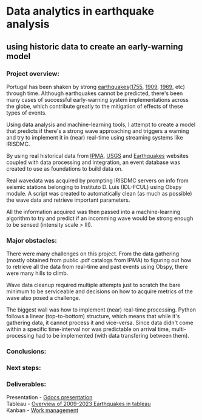 # Data analytics in earthquake analysis
##     using historic data to create an early-warning model

### Project overview:
Portugal has been shaken by strong [earthquakes](https://en.wikipedia.org/wiki/List_of_earthquakes_in_Portugal)([1755](https://en.wikipedia.org/wiki/1755_Lisbon_earthquake), [1909](https://en.wikipedia.org/wiki/1909_Benavente_earthquake), [1969](https://en.wikipedia.org/wiki/1969_Portugal_earthquake), etc) through time. Although earthquakes cannot be predicted, there's been many cases of successful early-warning system implementations across the globe, which contribute greatly to the mitigation of effects of these types of events.

Using data analysis and machine-learning tools, I attempt to create a model that predicts if there's a strong wave approaching and triggers a warning and try to implement it in (near) real-time using streaming systems like IRISDMC.

By using real historical data from [IPMA](https://www.ipma.pt/pt/geofisica/sismicidade/), [USGS]() and [Earthquakes]() websites coupled with data processing and integration, an event database was created to use as foundations to build data on.

Real wavedata was acquired by prompting IRISDMC servers on info from seismic stations belonging to Instituto D. Luis (IDL-FCUL) using Obspy module. A script was created to automatically clean (as much as possible) the wave data and retrieve important parameters.

All the information acquired was then passed into a machine-learning algorithm to try and predict if an incomming wave would be strong enough to be sensed (intensity scale > III).

### Major obstacles:

There were many challenges on this project. From the data gathering (mostly obtained from public .pdf catalogs from IPMA) to figuring out how to retrieve all the data from real-time and past events using Obspy, there were many hills to climb.

Wave data cleanup required multiple attempts just to scratch the bare minimum to be serviceable and decisions on how to acquire metrics of the wave also posed a challenge.

The biggest wall was how to implement (near) real-time processing. Python follows a linear (top-to-bottom) structure, which means that while it's gathering data, it cannot process it and vice-versa. Since data didn't come within a specific time-interval nor was predictable on arrival time, multi-processing had to be implemented (with data transfering between them).

### Conclusions:



### Next steps:


### Deliverables:

Presentation - [Gdocs presentation](https://docs.google.com/presentation/d/1mfNBHb25qzymuxEZuQ3XqDP8nWq9iWIRDuMScPlRra4/edit?usp=sharing) <br>
Tableau - [Overview of 2009-2023 Earthquakes in tableau](https://public.tableau.com/views/Overview_17309892235290/Dashboard1?:language=en-US&publish=yes&:sid=&:redirect=auth&:display_count=n&:origin=viz_share_link)<br>
Kanban - [Work management](https://trello.com/invite/b/6717f6d1cbc0a1676b4a993f/ATTI641475a5e753919737745911417fa1b1302B2F1C/ews)<br>


